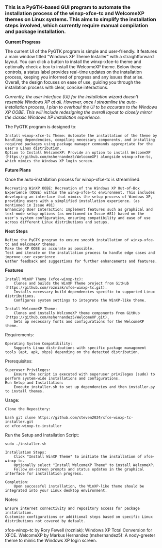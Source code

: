 ###  This is a PyGTK-based GUI program to automate the installation process of the winxp-xfce-tc and WelcomeXP themes on Linux systems. This aims to simplify the installation steps involved, which currently require manual compilation and package installation.

**Current Progress**

The current UI of the PyGTK program is simple and user-friendly. It features a main window titled "Windows XP Theme Installer" with a straightforward layout. You can click a button to install the winxp-xfce-tc theme and optionally check a box to install the WelcomeXP theme. Below these controls, a status label provides real-time updates on the installation process, keeping you informed of progress and any issues that arise. Overall, the design focuses on ease of use, guiding you through the installation process with clear, concise interactions.

_Currently, the user interface (UI) for the installation wizard doesn't resemble Windows XP at all. However, once I streamline the auto-installation process, I plan to overhaul the UI to be accurate to the Windows XP OOBE. This will include redesigning the overall layout to closely mirror the classic Windows XP installation experience._

The PyGTK program is designed to:

    Install winxp-xfce-tc Theme: Automate the installation of the theme by handling dependencies, compiling necessary components, and installing required packages using package manager commands appropriate for the user's Linux distribution.
    Option to Install WelcomeXP: Provide an option to install WelcomeXP (https://github.com/mshernandez5/WelcomeXP) alongside winxp-xfce-tc, which mimics the Windows XP login screen.

**Future Plans**

Once the auto-installation process for winxp-xfce-tc is streamlined:

    Recreating WinXP OOBE: Recreation of the Windows XP Out-of-Box Experience (OOBE) within the winxp-xfce-tc environment. This includes developing an interface that mimics the setup process of Windows XP, providing users with a simplified installation experience. (as mentioned in Issue #81)
    Enhancing User Interaction: Implement features such as graphical and text-mode setup options (as mentioned in Issue #81) based on the user's system configuration, ensuring compatibility and ease of use across different Linux distributions and setups.

**Next Steps**

    Refine the PyGTK program to ensure smooth installation of winxp-xfce-tc and WelcomeXP themes.
    Make the XP OOBE as accurate as possible.
    Test and iterate on the installation process to handle edge cases and improve user experience.
    Gather feedback and suggestions for further enhancements and features.
    
**Features**

    Install WinXP Theme (xfce-winxp-tc):
        Clones and builds the WinXP Theme project from GitHub (https://github.com/rozniak/xfce-winxp-tc.git).
        Installs necessary build dependencies specific to supported Linux distributions.
        Configures system settings to integrate the WinXP-like theme.

    Install WelcomeXP Theme:
        Clones and installs WelcomeXP theme components from GitHub (https://github.com/mshernandez5/WelcomeXP.git).
        Sets up necessary fonts and configurations for the WelcomeXP theme.

Requirements:

    Operating System Compatibility:
        Supports Linux distributions with specific package management tools (apt, apk, xbps) depending on the detected distribution.

Prerequisites:

    Superuser Privileges:
        Ensure the script is executed with superuser privileges (sudo) to perform system-wide installations and configurations.
    Run Setup and Installation:
        Execute installer.sh to set up dependencies and then installer.py to install themes.

Usage:

    Clone the Repository:

    bash git clone https://github.com/steven2024/xfce-winxp-tc-installer.git
    cd xfce-winxp-tc-installer

Run the Setup and Installation Script:

    sudo ./installer.sh

    Installation Steps:
        Click "Install WinXP Theme" to initiate the installation of xfce-winxp-tc.
        Optionally select "Install WelcomeXP Theme" to install WelcomeXP.
        Follow on-screen prompts and status updates in the graphical interface for installation progress.

    Completion:
        Upon successful installation, the WinXP-like theme should be integrated into your Linux desktop environment.

Notes:

    Ensure internet connectivity and repository access for package installation.
    Customize configurations or additional steps based on specific Linux distributions not covered by default.

xfce-winxp-tc by Rory Fewell (rozniak):
 Windows XP Total Conversion for XFCE.
WelcomeXP by Markus Hernandez (mshernandez5):
 A nody-greeter theme to mimic the Windows XP login screen.
